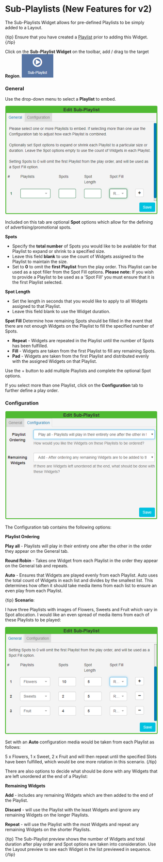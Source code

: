 <!--toc=widgets-->

# Sub-Playlists (New Features for v2)

The Sub-Playlists Widget allows for pre-defined Playlists to be simply added to a Layout.

{tip}
Ensure that you have created a  [Playlist](media_playlists.html) prior to adding this Widget.
{/tip}

Click on the **Sub-Playlist Widget** on the  toolbar, add / drag to the target **Region**. ![Sub-Playlist Widget](img/v2_media_subplaylist_widget.png)

### General

Use the drop-down menu to select a **Playlist** to embed.

![Spots Configuration](img/v2_media_subplaylist_spots.png)

Included on this tab are optional **Spot** options which allow for the defining of advertising/promotional spots.

**Spots**

- Specify the **total number** of Spots you would like to be available for that Playlist to expand or shrink to a specified size.
- Leave this field **blank** to use the count of Widgets assigned to the Playlist to maintain the size.
- Set to **0** to omit the **first Playlist** from the play order. This Playlist can be used as a spot filler from the Spot Fill options. **Please note:** If you wish to provide a Playlist to be used as a 'Spot Fill' you must ensure that it is the first Playlist selected.

**Spot Length**

- Set the length in seconds that you would like to apply to all Widgets assigned to that Playlist. 
- Leave this field blank to use the Widget duration.

**Spot Fill** 
Determine how remaining Spots should be filled in the event that there are not enough Widgets on the Playlist to fill the specified number of Spots.

- **Repeat** - Widgets are repeated in the Playlist until the number of Spots has been fulfilled.
- **Fill** - Widgets are taken from the first Playlist to fill any remaining Spots.
- **Pad** - Widgets are taken from the first Playlist and distributed evenly with the assigned Widgets on that Playlist.

 Use the + button to add multiple Playlists and complete the optional Spot options.

If you select more than one Playlist, click on the **Configuration** tab to further define a play order.

### Configuration

![Sub-Playlist Configuration](img/v2_media_subplaylist_configuration.png)

The Configuration tab contains the following options:

**Playlist Ordering**

**Play all** - Playlists will play in their entirety one after the other in the order they appear on the General tab.

**Round Robin** - Takes one Widget from each Playlist in the order they appear on the General tab and repeats.

**Auto** - Ensures that Widgets are played evenly from each Playlist. Auto uses the total count of Widgets in each list and divides by the smallest list. This determines how often it should take media items from each list to ensure an even play from each Playlist.

{tip}
**Scenario**:

I have three Playlists with images of Flowers, Sweets and Fruit which vary in Spot allocation.  I would like an even spread of media items from each of these Playlists to be played:

![Subplaylist Scenario](img/v2_media_subplaylist_scenario.png)

Set with an **Auto** configuration media would be taken from each Playlist as follows:

5 x Flowers, 1 x Sweet, 2 x Fruit and will then repeat until the specified Slots have been fulfilled, which would be one more rotation in this scenario.
{/tip}

There are also options to decide what should be done with any Widgets that are left unordered at the end of a Playlist:

**Remaining Widgets**

**Add** - includes any remaining Widgets which are then added to the end of the Playlist.

**Discard** - will use the Playlist with the least Widgets and ignore any remaining Widgets on the longer Playlists. 

**Repeat** - will use the Playlist with the most Widgets and repeat any remaining Widgets on the shorter Playlists.

{tip}
The Sub-Playlist preview shows the number of Widgets and total duration after play order and Spot options are taken into consideration. Use the Layout preview to see each Widget in the list previewed in sequence.
{/tip}



